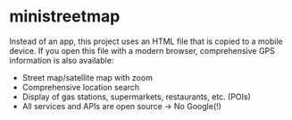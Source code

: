 # ministreetmap
Instead of an app, this project uses an HTML file that is copied to a mobile device.
If you open this file with a modern browser, comprehensive GPS information is also available:
- Street map/satellite map with zoom
- Comprehensive location search
- Display of gas stations, supermarkets, restaurants, etc. (POIs)
- All services and APIs are open source -> No Google(!)
